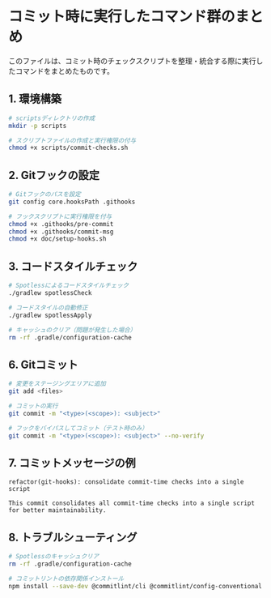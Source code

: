 # コミット時に実行したコマンド群のまとめ

このファイルは、コミット時のチェックスクリプトを整理・統合する際に実行したコマンドをまとめたものです。

## 1. 環境構築

```bash
# scriptsディレクトリの作成
mkdir -p scripts

# スクリプトファイルの作成と実行権限の付与
chmod +x scripts/commit-checks.sh
```

## 2. Gitフックの設定

```bash
# Gitフックのパスを設定
git config core.hooksPath .githooks

# フックスクリプトに実行権限を付与
chmod +x .githooks/pre-commit
chmod +x .githooks/commit-msg
chmod +x doc/setup-hooks.sh
```

## 3. コードスタイルチェック

```bash
# Spotlessによるコードスタイルチェック
./gradlew spotlessCheck

# コードスタイルの自動修正
./gradlew spotlessApply

# キャッシュのクリア（問題が発生した場合）
rm -rf .gradle/configuration-cache
```

## 6. Gitコミット

```bash
# 変更をステージングエリアに追加
git add <files>

# コミットの実行
git commit -m "<type>(<scope>): <subject>"

# フックをバイパスしてコミット（テスト時のみ）
git commit -m "<type>(<scope>): <subject>" --no-verify
```

## 7. コミットメッセージの例

```
refactor(git-hooks): consolidate commit-time checks into a single script

This commit consolidates all commit-time checks into a single script for better maintainability.
```

## 8. トラブルシューティング

```bash
# Spotlessのキャッシュクリア
rm -rf .gradle/configuration-cache

# コミットリントの依存関係インストール
npm install --save-dev @commitlint/cli @commitlint/config-conventional
```
